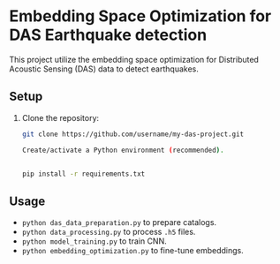 # Embedding Space Optimization for DAS Earthquake detection

This project utilize the embedding space optimization for Distributed Acoustic Sensing (DAS) data to detect earthquakes.

## Setup

1. Clone the repository:
   ```bash
   git clone https://github.com/username/my-das-project.git
   
   Create/activate a Python environment (recommended).


   pip install -r requirements.txt
   ```
   

## Usage

- `python das_data_preparation.py` to prepare catalogs.
- `python data_processing.py` to process `.h5` files.
- `python model_training.py` to train CNN.
- `python embedding_optimization.py` to fine-tune embeddings.


